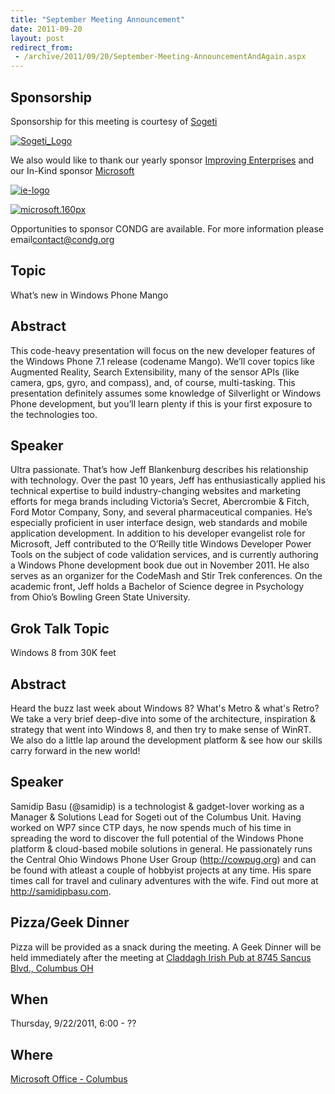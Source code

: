 ```yaml
---
title: "September Meeting Announcement"
date: 2011-09-20
layout: post
redirect_from:
 - /archive/2011/09/20/September-Meeting-AnnouncementAndAgain.aspx
---
```


## Sponsorship

Sponsorship for this meeting is courtesy of [Sogeti](http://www.sogeti.com/)

[![Sogeti_Logo](http://condg.org/images/condg_org/Windows-Live-Writer/September-Meeting-Announcement_77AD/Sogeti_Logo_thumb.jpg "Sogeti_Logo")](http://condg.org/images/condg_org/Windows-Live-Writer/September-Meeting-Announcement_77AD/Sogeti_Logo_2.jpg)

We also would like to thank our yearly sponsor [Improving Enterprises](http://www.improvingenterprises.com/) and our In-Kind sponsor [Microsoft](http://msdn.microsoft.com/en-us/default.aspx)

[![ie-logo](http://condg.org/images/condg_org/Windows-Live-Writer/February-Meeting-Announcement_BD2C/ie-logo_thumb.jpg "ie-logo")](http://condg.org/images/condg_org/Windows-Live-Writer/February-Meeting-Announcement_BD2C/ie-logo_2.jpg)

[![microsoft.160px](http://condg.org/images/condg_org/WindowsLiveWriter/JuneMeetingAnnouncement_C169/microsoft.160px_thumb_1.png "microsoft.160px")](http://condg.org/images/condg_org/WindowsLiveWriter/JuneMeetingAnnouncement_C169/microsoft.160px_4.png)

Opportunities to sponsor CONDG are available. For more information please email[contact@condg.org](mailto:contact@condg.org)

## Topic

What’s new in Windows Phone Mango

## Abstract

This code-heavy presentation will focus on the new developer features of the Windows Phone 7.1 release (codename Mango). We’ll cover topics like Augmented Reality, Search Extensibility, many of the sensor APIs (like camera, gps, gyro, and compass), and, of course, multi-tasking. This presentation definitely assumes some knowledge of Silverlight or Windows Phone development, but you’ll learn plenty if this is your first exposure to the technologies too.

## Speaker

Ultra passionate. That’s how Jeff Blankenburg describes his relationship with technology. Over the past 10 years, Jeff has enthusiastically applied his technical expertise to build industry-changing websites and marketing efforts for mega brands including Victoria’s Secret, Abercrombie & Fitch, Ford Motor Company, Sony, and several pharmaceutical companies. He’s especially proficient in user interface design, web standards and mobile application development. In addition to his developer evangelist role for Microsoft, Jeff contributed to the O’Reilly title Windows Developer Power Tools on the subject of code validation services, and is currently authoring a Windows Phone development book due out in November 2011. He also serves as an organizer for the CodeMash and Stir Trek conferences. On the academic front, Jeff holds a Bachelor of Science degree in Psychology from Ohio’s Bowling Green State University.

## Grok Talk Topic

Windows 8 from 30K feet

## Abstract

Heard the buzz last week about Windows 8? What's Metro & what's Retro? We take a very brief deep-dive into some of the architecture, inspiration & strategy that went into Windows 8, and then try to make sense of WinRT. We also do a little lap around the development platform & see how our skills carry forward in the new world!

## Speaker

Samidip Basu (@samidip) is a technologist & gadget-lover working as a Manager & Solutions Lead for Sogeti out of the Columbus Unit. Having worked on WP7 since CTP days, he now spends much of his time in spreading the word to discover the full potential of the Windows Phone platform & cloud-based mobile solutions in general. He passionately runs the Central Ohio Windows Phone User Group (http://cowpug.org) and can be found with atleast a couple of hobbyist projects at any time. His spare times call for travel and culinary adventures with the wife. Find out more at http://samidipbasu.com.

## Pizza/Geek Dinner

Pizza will be provided as a snack during the meeting. A Geek Dinner will be held immediately after the meeting at [Claddagh Irish Pub at 8745 Sancus Blvd., Columbus OH](http://www.bing.com/local/details.aspx?lid=YN671x11725012&amp;qt=yp&amp;what=claddagh&amp;where=Columbus,+Ohio&amp;s_cid=ansPhBkYp02&amp;mkt=en-us&amp;q=claddagh&amp;FORM=LARE)

## When

Thursday, 9/22/2011, 6:00 - ??

## Where
 [Microsoft Office - Columbus](http://maps.google.com/maps?f=q&amp;hl=en&amp;q=8800+Lyra+Dr.+Columbus,+OH+43240&amp;om=1)